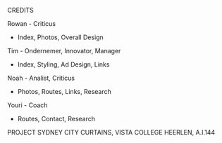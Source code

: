 CREDITS


Rowan - Criticus
- Index, Photos, Overall Design


Tim - Ondernemer, Innovator, Manager
- Index, Styling, Ad Design, Links


Noah - Analist, Criticus
- Photos, Routes, Links, Research


Youri - Coach
- Routes, Contact, Research



PROJECT SYDNEY CITY CURTAINS, VISTA COLLEGE HEERLEN, A.I.144